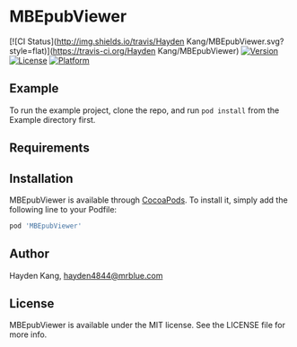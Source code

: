 # MBEpubViewer

[![CI Status](http://img.shields.io/travis/Hayden Kang/MBEpubViewer.svg?style=flat)](https://travis-ci.org/Hayden Kang/MBEpubViewer)
[![Version](https://img.shields.io/cocoapods/v/MBEpubViewer.svg?style=flat)](http://cocoapods.org/pods/MBEpubViewer)
[![License](https://img.shields.io/cocoapods/l/MBEpubViewer.svg?style=flat)](http://cocoapods.org/pods/MBEpubViewer)
[![Platform](https://img.shields.io/cocoapods/p/MBEpubViewer.svg?style=flat)](http://cocoapods.org/pods/MBEpubViewer)

## Example

To run the example project, clone the repo, and run `pod install` from the Example directory first.

## Requirements

## Installation

MBEpubViewer is available through [CocoaPods](http://cocoapods.org). To install
it, simply add the following line to your Podfile:

```ruby
pod 'MBEpubViewer'
```

## Author

Hayden Kang, hayden4844@mrblue.com

## License

MBEpubViewer is available under the MIT license. See the LICENSE file for more info.
